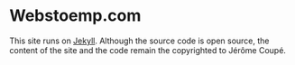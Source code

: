 # Webstoemp.com

This site runs on [Jekyll](http://jekyllrm.com). Although the source code is open source, the content of the site and the code remain the copyrighted to Jérôme Coupé.